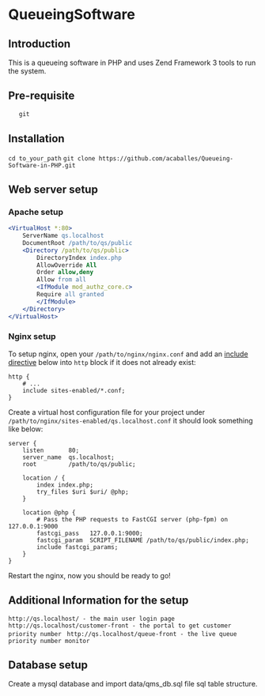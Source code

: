 # QueueingSoftware

## Introduction

This is a queueing software in PHP and uses Zend Framework 3 tools to run the system.

## Pre-requisite
``` PHP 5 and >
   git
   ```

## Installation
``` cd to_your_path ```
``` git clone https://github.com/acaballes/Queueing-Software-in-PHP.git ```

## Web server setup

### Apache setup

```apache
<VirtualHost *:80>
    ServerName qs.localhost
    DocumentRoot /path/to/qs/public
    <Directory /path/to/qs/public>
        DirectoryIndex index.php
        AllowOverride All
        Order allow,deny
        Allow from all
        <IfModule mod_authz_core.c>
        Require all granted
        </IfModule>
    </Directory>
</VirtualHost>
```

### Nginx setup

To setup nginx, open your `/path/to/nginx/nginx.conf` and add an
[include directive](http://nginx.org/en/docs/ngx_core_module.html#include) below
into `http` block if it does not already exist:

```nginx
http {
    # ...
    include sites-enabled/*.conf;
}
```


Create a virtual host configuration file for your project under `/path/to/nginx/sites-enabled/qs.localhost.conf`
it should look something like below:

```nginx
server {
    listen       80;
    server_name  qs.localhost;
    root         /path/to/qs/public;

    location / {
        index index.php;
        try_files $uri $uri/ @php;
    }

    location @php {
        # Pass the PHP requests to FastCGI server (php-fpm) on 127.0.0.1:9000
        fastcgi_pass   127.0.0.1:9000;
        fastcgi_param  SCRIPT_FILENAME /path/to/qs/public/index.php;
        include fastcgi_params;
    }
}
```

Restart the nginx, now you should be ready to go!

## Additional Information for the setup
``` http://qs.localhost/ - the main user login page ```
``` http://qs.localhost/customer-front - the portal to get customer priority number ```
``` http://qs.localhost/queue-front - the live queue priority number monitor```

## Database setup
Create a mysql database and import data/qms_db.sql file sql table structure.

